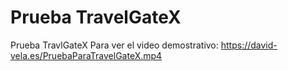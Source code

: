 # Prueba TravelGateX
 Prueba TravlGateX
Para ver el video demostrativo:   https://david-vela.es/PruebaParaTravelGateX.mp4

